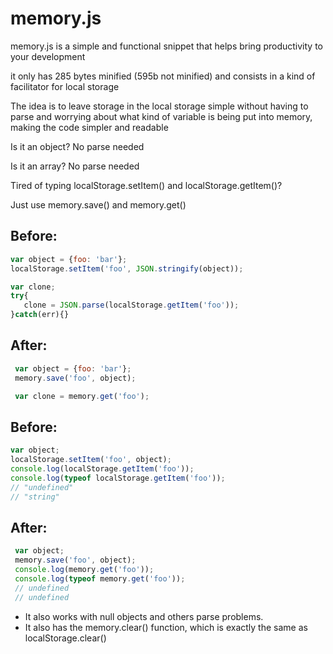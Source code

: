 # memory.js
 memory.js is a simple and functional snippet that helps bring productivity to your development

 it only has 285 bytes minified (595b not minified) and consists in a kind of facilitator for local storage

 The idea is to leave storage in the local storage simple without having to parse and worrying about what kind of variable is being put into memory, making the code simpler and readable

 Is it an object? No parse needed

 Is it an array?  No parse needed

 Tired of typing localStorage.setItem() and localStorage.getItem()?

 Just use memory.save() and memory.get()


## Before:
 ```javascript
 var object = {foo: 'bar'};
 localStorage.setItem('foo', JSON.stringify(object));

 var clone;
 try{
    clone = JSON.parse(localStorage.getItem('foo'));
 }catch(err){}
 ```
## After:
```javascript
 var object = {foo: 'bar'};
 memory.save('foo', object);

 var clone = memory.get('foo');
```

## Before:
 ```javascript
 var object;
 localStorage.setItem('foo', object);
 console.log(localStorage.getItem('foo'));
 console.log(typeof localStorage.getItem('foo'));
 // "undefined"
 // "string"
 ```
## After:
```javascript
 var object;
 memory.save('foo', object);
 console.log(memory.get('foo'));
 console.log(typeof memory.get('foo'));
 // undefined
 // undefined
```

- It also works with null objects and others parse problems.
- It also has the memory.clear() function, which is exactly the same as localStorage.clear()
